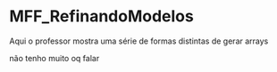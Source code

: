 # MFF_RefinandoModelos
Aqui o professor mostra uma série de formas distintas de gerar arrays

não tenho muito oq falar
